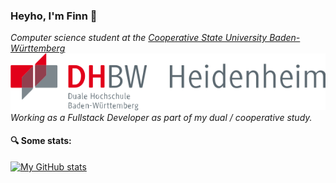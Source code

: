 ### Heyho, I'm Finn 👋

<p>
  <em>
    Computer science student at the  <a href="https://www.heidenheim.dhbw.de/en">Cooperative State University Baden-Württemberg</a><br/>
    <img src="./dhbw.svg"/><br/>
    Working as a Fullstack Developer as part of my dual / cooperative study.
  </em>
</p>

#### :mag: Some stats:

[![My GitHub stats](https://github-readme-stats.vercel.app/api?username=f1nnm&show_icons=true&theme=radical)](https://github.com/anuraghazra/github-readme-stats)
